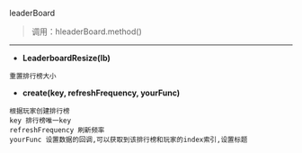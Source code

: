 leaderBoard

> 调用：hleaderBoard.method()

---

* **LeaderboardResize(lb)**
```
重置排行榜大小
```

* **create(key, refreshFrequency, yourFunc)**
```
根据玩家创建排行榜
key 排行榜唯一key
refreshFrequency 刷新频率
yourFunc 设置数据的回调,可以获取到该排行榜和玩家的index索引,设置标题
```



